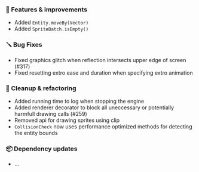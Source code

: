 ### 🚀 Features & improvements

- Added `Entity.moveBy(Vector)`
- Added `SpriteBatch.isEmpty()`

### 🪛 Bug Fixes

- Fixed graphics glitch when reflection intersects upper edge of screen (#317)
- Fixed resetting extro ease and duration when specifying extro animation

### 🧽 Cleanup & refactoring

- Added running time to log when stopping the engine
- Added renderer decorator to block all uneccessary or potentially harmfull drawing calls (#259)
- Removed api for drawing sprites using clip
- `CollisionCheck` now uses performance optimized methods for detecting the entity bounds

### 📦 Dependency updates

- ...